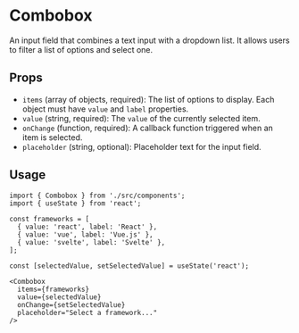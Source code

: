 # Combobox

An input field that combines a text input with a dropdown list. It allows users to filter a list of options and select one.

## Props

*   `items` (array of objects, required): The list of options to display. Each object must have `value` and `label` properties.
*   `value` (string, required): The `value` of the currently selected item.
*   `onChange` (function, required): A callback function triggered when an item is selected.
*   `placeholder` (string, optional): Placeholder text for the input field.

## Usage

```tsx
import { Combobox } from './src/components';
import { useState } from 'react';

const frameworks = [
  { value: 'react', label: 'React' },
  { value: 'vue', label: 'Vue.js' },
  { value: 'svelte', label: 'Svelte' },
];

const [selectedValue, setSelectedValue] = useState('react');

<Combobox
  items={frameworks}
  value={selectedValue}
  onChange={setSelectedValue}
  placeholder="Select a framework..."
/>
```
